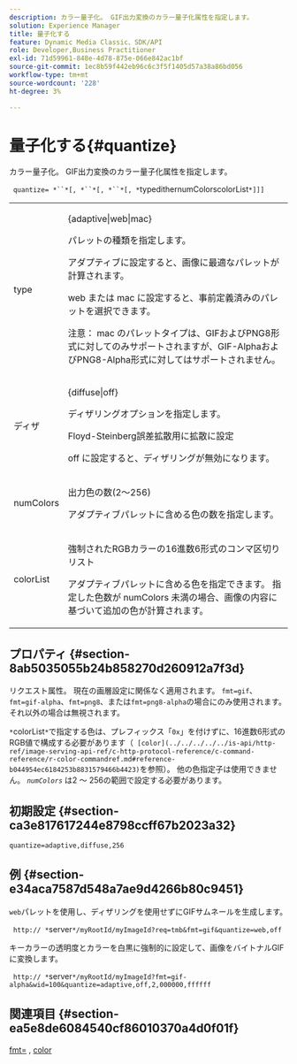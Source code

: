 ```yaml
---
description: カラー量子化。 GIF出力変換のカラー量子化属性を指定します。
solution: Experience Manager
title: 量子化する
feature: Dynamic Media Classic、SDK/API
role: Developer,Business Practitioner
exl-id: 71d59961-848e-4d78-875e-066e842ac1bf
source-git-commit: 1ec8b59f442eb96c6c3f5f1405d57a38a86bd056
workflow-type: tm+mt
source-wordcount: '228'
ht-degree: 3%

---
```


# 量子化する{#quantize}

カラー量子化。 GIF出力変換のカラー量子化属性を指定します。

` quantize= *``*[, *``*[, *``*[, *`typedithernumColorscolorList`*]]]`

<table id="table_A669A9058C8043A5BAE80B03A13B015B"> 
 <tbody> 
  <tr> 
   <td colname="col1"> <p> <span class="codeph"> <span class="varname"> type </span> </span> </p> </td> 
   <td colname="col2"> <p> <span class="codeph"> {adaptive|web|mac}  </span> </p> <p>パレットの種類を指定します。 </p> <p><span class="codeph">アダプティブ</span>に設定すると、画像に最適なパレットが計算されます。 </p> <p><span class="codeph"> web </span>または<span class="codeph"> mac </span>に設定すると、事前定義済みのパレットを選択できます。 </p> <p> <p>注意： <span class="codeph"> mac </span>のパレットタイプは、GIFおよびPNG8形式に対してのみサポートされますが、GIF-AlphaおよびPNG8-Alpha形式に対してはサポートされません。 </p> </p> </td> 
  </tr> 
  <tr> 
   <td colname="col1"> <p> <span class="codeph"> <span class="varname"> ディザ  </span> </span> </p> </td> 
   <td colname="col2"> <p> <span class="codeph"> {diffuse|off}  </span> </p> <p>ディザリングオプションを指定します。 </p> <p>Floyd-Steinberg誤差拡散用に<span class="codeph">拡散</span>に設定 </p> <p><span class="codeph"> off </span>に設定すると、ディザリングが無効になります。 </p> </td> 
  </tr> 
  <tr> 
   <td colname="col1"> <p> <span class="codeph"> <span class="varname"> numColors  </span> </span> </p> </td> 
   <td colname="col2"> <p>出力色の数(2～256) </p> <p><span class="codeph">アダプティブ</span>パレットに含める色の数を指定します。 </p> </td> 
  </tr> 
  <tr> 
   <td colname="col1"> <p> <span class="codeph"> <span class="varname"> colorList  </span> </span> </p> </td> 
   <td colname="col2"> <p>強制されたRGBカラーの16進数6形式のコンマ区切りリスト </p> <p><span class="codeph">アダプティブ</span>パレットに含める色を指定できます。 指定した色数が<span class="codeph"> <span class="varname"> numColors </span> </span>未満の場合、画像の内容に基づいて追加の色が計算されます。 </p> </td> 
  </tr> 
 </tbody> 
</table>

## プロパティ {#section-8ab5035055b24b858270d260912a7f3d}

リクエスト属性。 現在の画層設定に関係なく適用されます。 `fmt=gif`、`fmt=gif-alpha`、`fmt=png8`、または`fmt=png8-alpha`の場合にのみ使用されます。 それ以外の場合は無視されます。

`*`colorList`*`で指定する色は、プレフィックス「`0x`」を付けずに、16進数6形式のRGB値で構成する必要があります（` [color](../../../../../is-api/http-ref/image-serving-api-ref/c-http-protocol-reference/c-command-reference/r-color-commandref.md#reference-b044954ec6184253b8831579466b4423)`を参照）。 他の色指定子は使用できません。 *`numColors`* は2 ～ 256の範囲で設定する必要があります。

## 初期設定 {#section-ca3e817617244e8798ccff67b2023a32}

`quantize=adaptive,diffuse,256`

## 例 {#section-e34aca7587d548a7ae9d4266b80c9451}

`web`パレットを使用し、ディザリングを使用せずにGIFサムネールを生成します。

` http:// *`server`*/myRootId/myImageId?req=tmb&fmt=gif&quantize=web,off`

キーカラーの透明度とカラーを白黒に強制的に設定して、画像をバイトナルGIFに変換します。

` http:// *`server`*/myRootId/myImageId?fmt=gif-alpha&wid=100&quantize=adaptive,off,2,000000,ffffff`

## 関連項目 {#section-ea5e8de6084540cf86010370a4d0f01f}

[fmt=](../../../../../is-api/http-ref/image-serving-api-ref/c-http-protocol-reference/c-command-reference/r-is-http-fmt.md#reference-cdf10043423b45ba9fe15157fb3ae37a) ,  [color](/help/aem-is-ir-api/is-api/http-ref/image-serving-api-ref/c-http-protocol-reference/c-data-types/r-is-http-color.md)

